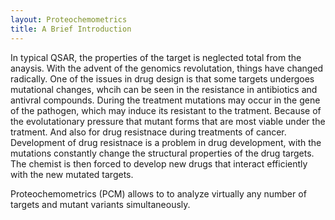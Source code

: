 ```yaml
---
layout: Proteochemometrics
title: A Brief Introduction
---
```


In typical QSAR, the properties of the target is neglected total from the anaysis. With the advent of the genomics revolutation, things have changed radically. One of the issues in drug design is that some targets undergoes mutational changes, whcih can be seen in the resistance in antibiotics and antivral compounds. During the treatment mutations may occur in the gene of the pathogen, which may induce its resistant to the tratment. Because of the evolutationary pressure that mutant forms that are most viable under the tratment. And also for drug resistnace during treatments of cancer. Development of drug resistnace is a problem in drug development, with the mutations constantly change the structural properties of the drug targets. The chemist is then forced to develop new drugs that interact efficiently with the new mutated targets.

Proteochemometrics (PCM) allows to to analyze virtually any number of targets and mutant variants simultaneously. 
